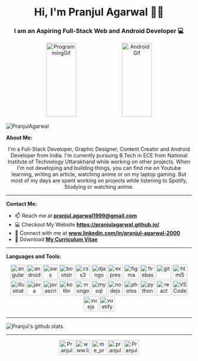 <h1 align="center"> Hi, I'm Pranjul Agarwal 👋🤓</h1>
<h3 align="center"> I am an Aspiring Full-Stack Web and Android Developer  💻</h3>
<p align="center">
<img src="https://wpfixd.com/wp-content/uploads/2019/01/home-gif.gif" alt="ProgrammingGif" width="40%" height="200" />
<img src="https://cdn57.androidauthority.net/wp-content/uploads/2019/08/New-Android-Logo-evolution.gif" alt="AndroidGif" width="40%" height="200" />
</p>
<p align="left"> <img src="https://komarev.com/ghpvc/?username=PranjulAgarwal" alt="PranjulAgarwal" /> </p>

**About Me:**
<p align="center">I'm a Full-Stack Developer, Graphic Designer, Content Creator and Android Developer from India.
I'm currently pursuing B.Tech in ECE from National Institute of Technology Uttarakhand while working on other projects.
When I'm not developing and building things, you can find me on Youtube learning, writing an article, watching anime or on my laptop gaming. But most of my days are spent working on projects while listening to Spotify, Studying or watching anime.</p>

---
**Contact Me:**
- 📫 Reach me at [**pranjul.agarwal1999@gmail.com**](https://mail.google.com/mail/?view=cm&fs=1&to=pranjul.agarwal1999@gmail.comtarget="_blank")
- 💻 Checkout My Website **https://pranjulagarwal.github.io/**
- 🔗 Connect with me at **www.linkedin.com/in/pranjul-agarwal-2000**
- 📄 Download **[My Curriculum Vitae](https://github.com/PranjulAgarwal/PranjulAgarwal/raw/main/Pranjul_CV.pdf)**

---

**Languages and Tools:**

<p align="center">

<img src="https://www.vectorlogo.zone/logos/angular/angular-icon.svg" height="40" alt="angularjs">


          
<img src="https://www.vectorlogo.zone/logos/android/android-icon.svg" height="40" alt="android">



<img src="https://www.vectorlogo.zone/logos/amazon_aws/amazon_aws-ar21.svg" height="40" alt="aws" scale=1.5>



<img src="https://www.vectorlogo.zone/logos/getbootstrap/getbootstrap-icon.svg" height="40" alt="bootstrap">



<img src="https://www.vectorlogo.zone/logos/netlifyapp_watercss/netlifyapp_watercss-ar21.svg" height="40" alt="css3" >



<img src="https://www.vectorlogo.zone/logos/djangoproject/djangoproject-ar21.svg" height="40" alt="django" >



<img src="https://www.vectorlogo.zone/logos/expressjs/expressjs-icon.svg" height="40" alt="express" >



<img src="https://www.vectorlogo.zone/logos/figma/figma-icon.svg" height="40" alt="figma" >



<img src="https://www.vectorlogo.zone/logos/firebase/firebase-icon.svg" height="40" alt="firebase" >



<img src="https://www.vectorlogo.zone/logos/git-scm/git-scm-icon.svg" height="40" alt="git" >



<img src="https://www.vectorlogo.zone/logos/w3_html5/w3_html5-icon.svg" height="40" alt="html5" >



<img src="https://www.adobe.com/content/dam/cc/icons/illustrator.svg" height="40" alt="illustrator" >



<img src="https://www.vectorlogo.zone/logos/java/java-vertical.svg" height="40" alt="java" >



<img src="https://upload.vectorlogo.zone/logos/javascript/images/239ec8a4-163e-4792-83b6-3f6d96911757.svg" height="40" alt="javascript" >



<img src="https://www.vectorlogo.zone/logos/kotlinlang/kotlinlang-icon.svg" height="40" alt="kotlin" >



<img src="https://www.vectorlogo.zone/logos/mongodb/mongodb-ar21.svg" height="40" alt="mongodb" >



<img src="https://www.vectorlogo.zone/logos/mysql/mysql-official.svg" height="40" alt="mysql" >



<img src="https://www.vectorlogo.zone/logos/nodejs/nodejs-horizontal.svg" height="40" alt="nodejs" >



<img src="https://www.photoshop.com/images/apps/photoshop.png" height="40" alt="photoshop" >



<img src="https://www.vectorlogo.zone/logos/python/python-vertical.svg" height="40" alt="python" >



<img src="https://www.vectorlogo.zone/logos/reactjs/reactjs-icon.svg" height="40" alt="react" >



<img src="https://www.vectorlogo.zone/logos/visualstudio_code/visualstudio_code-icon.svg" height="40" alt="VSCode" >



<img src="https://www.vectorlogo.zone/logos/vuejs/vuejs-icon.svg" height="40" alt="vuejs" >



<img src="https://bestofjs.org/logos/vuetify.svg" height="40" alt="vuetify" >

</p>

---

![Pranjul's github stats](https://github-readme-stats.vercel.app/api?username=PranjulAgarwal&count_private=true&show_icons=true&theme=gotham&hide_border=true&include_all_commits=true)


---

<p align="center">
<a href="https://twitter.com/PranjulAgarwal6" target="blank"><img  align="center" src="https://cdn.jsdelivr.net/npm/simple-icons@3.0.1/icons/twitter.svg" height="40" alt="PranjulAgarwal6" height="40" width="40" /></a>
<a href="https://www.linkedin.com/in/pranjul-agarwal-2000" target="blank"><img   align="center" src="https://cdn.jsdelivr.net/npm/simple-icons@3.0.1/icons/linkedin.svg" height="40" alt="www.linkedin.com/in/pranjul-agarwal-2000" height="40" width="40" /></a>
<a href="https://instagram.com/me_pranjul_agarwal" target="blank"><img   align="center" src="https://cdn.jsdelivr.net/npm/simple-icons@3.0.1/icons/instagram.svg" height="40" alt="me_pranjul_agarwal" height="40" width="40" /></a>
<a href="https://www.codechef.com/users/pranjulagarwal" target="blank"><img   align="center" src="https://cdn.jsdelivr.net/npm/simple-icons@3.1.0/icons/codechef.svg" height="40" alt="pranjulagarwal" height="40" width="40" /></a>
<a href="https://codeforces.com/profile/Pranjul_Uchiha" target="blank"><img   align="center" src="https://cdn.jsdelivr.net/npm/simple-icons@3.1.0/icons/codeforces.svg" height="40" alt="Pranjul_Uchiha" height="40" width="40" /></a>
</p>